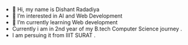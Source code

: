 - 👋 Hi, my name is Dishant Radadiya 
- 👀 I’m interested in AI and Web Development
- 🌱 I’m currently learning Web development
- Currently i am in 2nd year of my B.tech Computer Science journey .
- I am persuing it from IIIT SURAT .

<!---
Dishant402955/Dishant402955 is a ✨ special ✨ repository because its `README.md` (this file) appears on your GitHub profile.
You can click the Preview link to take a look at your changes.
--->
